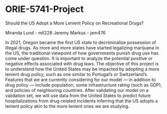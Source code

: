 # ORIE-5741-Project

Should the US Adopt a More Lenient Policy on Recreational Drugs?

Miranda Lund - mll228
Jeremy Markus - jem476

In 2021, Oregon became the first US state to decriminalize possession of illegal drugs. As more and more states have started legalizing marijuana in the US, the traditional viewpoint of how governments punish drug use has come under question. It is important to analyze the potential positive or negative effects associated with drug laws. The objective of this project is to understand how the United States may be impacted by adopting a more lenient drug policy, such as one similar to Portugal’s or Switzerland’s. Features that we are currently considering for our model — in addition to drug policy — include population, some infrastructure rating (such as GDP), and policies of neighboring countries. After validating our model on a validation set, we will use data from the United States to predict future hospitalizations from drug-related incidents inferring that the US adopts a lenient policy akin to the more lenient ones we are studying.
